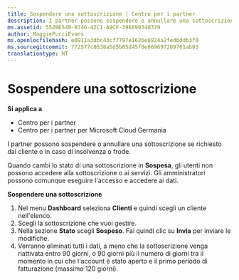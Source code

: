 ```yaml
---
title: Sospendere una sottoscrizione | Centro per i partner
description: I partner possono sospendere o annullare una sottoscrizione se richiesto dal cliente o in caso di insolvenza o frode.
ms.assetid: 552BE549-9746-42C1-A9CF-39E699340379
author: MaggiePucciEvans
ms.openlocfilehash: e0911a3dbc43cf7797e1626e6924a2fedbddb3f0
ms.sourcegitcommit: 772577c0538a5d5b05d45f0e669697209761ab03
translationtype: HT
---
```

# <a name="suspend-a-subscription"></a>Sospendere una sottoscrizione

**Si applica a**

-  Centro per i partner
-  Centro per i partner per Microsoft Cloud Germania

I partner possono sospendere o annullare una sottoscrizione se richiesto dal cliente o in caso di insolvenza o frode.

Quando cambi lo stato di una sottoscrizione in **Sospesa**, gli utenti non possono accedere alla sottoscrizione o ai servizi. Gli amministratori possono comunque eseguire l'accesso e accedere ai dati.

**Sospendere una sottoscrizione**

1.  Nel menu **Dashboard** seleziona **Clienti** e quindi scegli un cliente nell'elenco.
2.  Scegli la sottoscrizione che vuoi gestire.
3.  Nella sezione **Stato** scegli **Sospeso**. Fai quindi clic su **Invia** per inviare le modifiche.
4.  Verranno eliminati tutti i dati, a meno che la sottoscrizione venga riattivata entro 90 giorni, o 90 giorni più il numero di giorni tra il momento in cui che l'account è stato aperto e il primo periodo di fatturazione (massimo 120 giorni).
